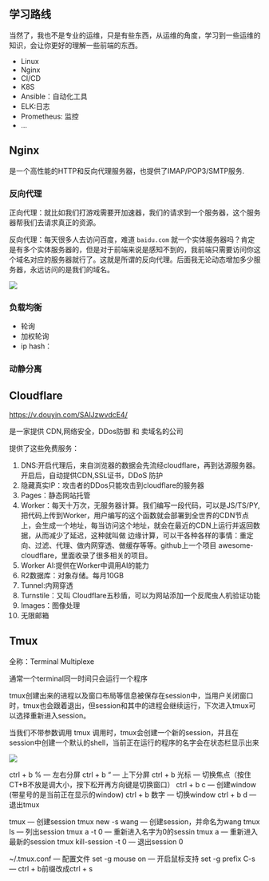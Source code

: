 ## 学习路线

当然了，我也不是专业的运维，只是有些东西，从运维的角度，学习到一些运维的知识，会让你更好的理解一些前端的东西。

- Linux
- Nginx
- CI/CD
- K8S
- Ansible：自动化工具
- ELK:日志
- Prometheus: 监控
- ...
  
## Nginx

是一个高性能的HTTP和反向代理服务器，也提供了IMAP/POP3/SMTP服务.


### 反向代理

正向代理：就比如我们打游戏需要开加速器，我们的请求到一个服务器，这个服务器帮我们去请求真正的资源。

反向代理：每天很多人去访问百度，难道 `baidu.com` 就一个实体服务器吗？肯定是有多个实体服务器的，但是对于前端来说是感知不到的，我前端只需要访问你这个域名对应的服务器就行了。这就是所谓的反向代理。后面我无论动态增加多少服务器，永远访问的是我们的域名。

![](https://pic1.imgdb.cn/item/68a2d01b58cb8da5c82e29fa.png)

### 负载均衡
- 轮询
- 加权轮询
- ip hash：

### 动静分离

## Cloudflare

https://v.douyin.com/SAlJzwvdcE4/ 

是一家提供 CDN,网络安全，DDos防御 和 卖域名的公司

提供了这些免费服务：
1. DNS:开启代理后，来自浏览器的数据会先流经cloudflare，再到达源服务器。开启后，自动提供CDN,SSL证书，DDoS 防护
2. 隐藏真实IP：攻击者的DDos只能攻击到cloudflare的服务器
3. Pages：静态网站托管
4. Worker：每天十万次，无服务器计算。我们编写一段代码，可以是JS/TS/PY,把代码上传到Worker，用户编写的这个函数就会部署到全世界的CDN节点上，会生成一个地址，每当访问这个地址，就会在最近的CDN上运行并返回数据，从而减少了延迟，这种就叫做 边缘计算，可以干各种各样的事情：重定向、过滤、代理、做内网穿透、做缓存等等。github上一个项目 awesome-cloudflare，里面收录了很多相关的项目。
5. Worker AI:提供在Worker中调用AI的能力
6. R2数据库：对象存储。每月10GB
7. Tunnel:内网穿透
8. Turnstile：又叫 Cloudflare五秒盾，可以为网站添加一个反爬虫人机验证功能
9. Images：图像处理
10. 无限邮箱

## Tmux

全称：Terminal Multiplexe 

通常一个terminal同一时间只会运行一个程序

tmux创建出来的进程以及窗口布局等信息被保存在session中，当用户关闭窗口时，tmux也会跟着退出，但session和其中的进程会继续运行，下次进入tmux可以选择重新进入session。

当我们不带参数调用 tmux 调用时，tmux会创建一个新的session，并且在session中创建一个默认的shell，当前正在运行的程序的名字会在状态栏显示出来

![](https://pic1.imgdb.cn/item/68c9edd2c5157e1a880efd26.png)


ctrl + b % — 左右分屏
ctrl + b “ — 上下分屏
ctrl + b 光标 — 切换焦点（按住CT+B不放是调大小，按下松开再方向键是切换窗口）
ctrl + b c — 创建window (带星号的是当前正在显示的window)
ctrl + b 数字 — 切换window
ctrl + b d — 退出tmux

tmux — 创建session
tmux new -s wang — 创建session，并命名为wang
tmux ls — 列出session
tmux a -t 0 — 重新进入名字为0的sessin
tmux a — 重新进入最新的session
tmux kill-session -t 0 — 退出session 0

~/.tmux.conf — 配置文件
set -g mouse on — 开启鼠标支持
set -g prefix C-s — ctrl + b前缀改成ctrl + s